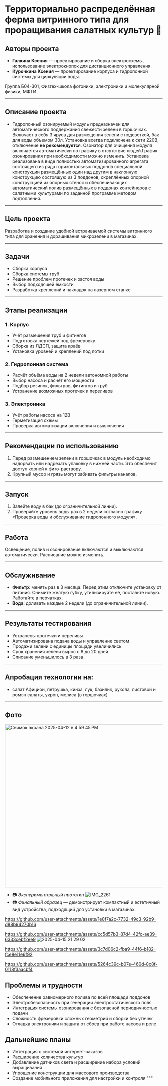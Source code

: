 # Территориально распределённая ферма витринного типа для проращивания салатных культур 🌱

## Авторы проекта
- **Галкина Ксения** — проектирование и сборка электросхемы, использование электрокнопок для дистанционного управления.
- **Курочкина Ксения** — проектирование корпуса и гидропонной системы для циркуляции воды.

Группа Б04-301, Физтех-школа фотоники, электроники и молекулярной физики, МФТИ.

---

## Описание проекта
- Гидропонный озонируемый модуль предназначен для автоматического поддержания свежести зелени в горшочках. Включает в себя 3 яруса для размещения зелени с подсветкой, бак для воды объемом 30л. Установка всегда подключена к сети 220В, отключение **не рекомендуется**. Озонатор для очищения модуля включается автоматически по графику в отсутствие людей.График озонирования при необходимости можно изменить. Установка реализована в виде полностью автоматизированного агрегата состоящего из ряда горизонтальных поддонов специальной конструкции размещённых один над другим в наклонную конструкцию состоящую из 3 поддонов, скреплённых опорной конструкцией из опорных стенок и обеспечивающих автоматический полив размещённых в поддонах контейнеров с салатными культурами по заданной программе методом подтопления.
---

## Цель проекта
Разработка и создание удобной встраиваемой системы витринного типа для хранения и доращивания микрозелени в магазинах.

---

## Задачи
- Сборка корпуса
- Сборка системы труб
- Решение проблем протечек и застоя воды
- Выбор подходящей ёмкости
- Разработка креплений и накладок на лазерном станке

---

## Этапы реализации

### 1. Корпус
- Учёт размещения труб и фитингов
- Подготовка чертежей под фрезеровку
- Сборка из ЛДСП, защита краёв
- Установка уровней и креплений под лотки

### 2. Гидропонная система
- Расчёт объёма воды на 2 недели автономной работы
- Выбор насоса и расчёт его мощности
- Подбор резинок, фильтров, фитингов и труб
- Устранение возможных протечек и переливов

### 3. Электроника
- Учёт работы насоса на 12В
- Герметизация схемы
- Проверка автоматизации включения и выключения

---
## Рекомендации по использованию

1. Перед размещением зелени в горшочках в модуль необходимо надорвать или надрезать упаковку в нижней части. Это обеспечит доступ корней к фито-раствору.
2. Крупный мусор и грязь могут забивать фильтры каналов.  

---

## Запуск

1. Залейте воду в бак (до ограничительной линии).
2. Проверяйте уровень воды раз в 2 недели согласно графику «Проверка воды и обслуживание гидропонного модуля».

---

## Работа

Освещение, полив и озонирование включаются и выключаются автоматически. Расписание можно изменить.

---

## Обслуживание

- **Фильтр**: менять раз в 3 месяца. Перед этим отключите установку от питания. Снимите желтую губку, утилизируйте её, поставьте новую. Работайте в перчатках.
- **Вода**: доливать каждые 2 недели (до ограничительной линии).


---


## Результаты тестирования
- Устранены протечки и переливы
- Автоматизирована подача воды и управление светом
- Продажи зелени с единицы площади увеличились
- Срок хранения зелени вырос с 8 до 20 дней
- Списание уменьшилось в 3 раза

---

## Апробация технологии на:
- салат Афицион, петрушка, кинза, лук, базилик, рукола, листовой и ромэн салаты, укроп, мелиса (в горшочках)

---
## Фото
<img width="522" alt="Снимок экрана 2025-04-12 в 4 59 45 PM" src="https://github.com/user-attachments/assets/075bf3cf-6342-4882-a9c0-42e4e740a350" />

- 📷 *Экспериментальный прототип*
 ![IMG_2261](https://github.com/user-attachments/assets/6c7a7d8b-a668-4ee3-84d2-e794f47fc786)
- 📷 *Финальный образец* — демонстрирует компактный и эстетичный вид устройства, подходящий для установки в магазинах.



https://github.com/user-attachments/assets/1e8f7a2c-7732-49c3-92b9-d88b94270b16


https://github.com/user-attachments/assets/cc5d57b3-87d4-42fc-ae39-6333cebf2ee9
![2025-04-15 21 29 02](https://github.com/user-attachments/assets/c1ae7056-766a-41d4-ae22-97a4b5c5756a)


https://github.com/user-attachments/assets/3c7d06c2-fba9-44f6-b182-fce8e11e6f92



https://github.com/user-attachments/assets/5264c39c-b07e-460d-8c8f-0118f3aacbf4



## Проблемы и трудности


- Обеспечение равномерного полива по всей площади поддонов
- Электробезопасность при генерации электростатического поля
- Интеграция системы озонирования с безопасной периодичностью подачи
- Сложность фрезеровки сложных геометрий и сборки без утечек
- Отладка электроники и защита от сбоев при работе насоса и реле

## Дальнейшие планы

- Интеграция с системой интернет-заказов
- Расширение количества культур
- Добавление датчиков света и расширение набора условий выращивания
- Упрощение конструкции для массового производства
- Создание мобильного приложения для настройки и контроля
"""
